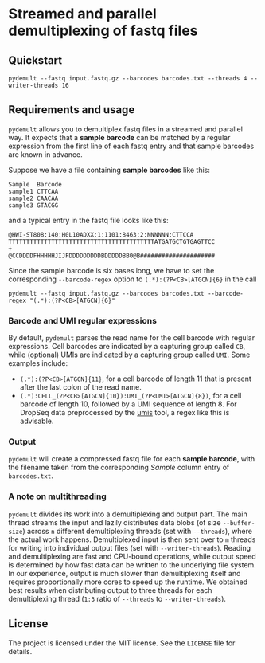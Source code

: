 # Streamed and parallel demultiplexing of fastq files

## Quickstart

```
pydemult --fastq input.fastq.gz --barcodes barcodes.txt --threads 4 --writer-threads 16
```

## Requirements and usage

`pydemult` allows you to demultiplex fastq files in a streamed and parallel way. It expects that a **sample barcode** can be matched by a regular expression from the first line of each fastq entry and that sample barcodes are known in advance.

Suppose we have a file containing **sample barcodes** like this:

```
Sample  Barcode
sample1 CTTCAA
sample2 CAACAA
sample3 GTACGG
```

and a typical entry in the fastq file looks like this:

```
@HWI-ST808:140:H0L10ADXX:1:1101:8463:2:NNNNNN:CTTCCA
TTTTTTTTTTTTTTTTTTTTTTTTTTTTTTTTTTTTTTTTTATGATGCTGTGAGTTCC
+
@CCDDDDFHHHHHJIJFDDDDDDDDDBDDDDDBB0@B#####################
```

Since the sample barcode is six bases long, we have to set the corresponding `--barcode-regex` option to `(.*):(?P<CB>[ATGCN]{6}` in the call

```
pydemult --fastq input.fastq.gz --barcodes barcodes.txt --barcode-regex "(.*):(?P<CB>[ATGCN]{6}"
```

### Barcode and UMI regular expressions

By default, `pydemult` parses the read name for the cell barcode with regular expressions. Cell barcodes are indicated by a capturing group called `CB`, while (optional) UMIs are indicated by a capturing group called `UMI`. Some examples include:

- `(.*):(?P<CB>[ATGCN]{11}`, for a cell barcode of length 11 that is present after the last colon of the read name.
- `(.*):CELL_(?P<CB>[ATGCN]{10}):UMI_(?P<UMI>[ATGCN]{8})`, for a cell barcode of length 10, followed by a UMI sequence of length 8. For DropSeq data preprocessed by the [umis](https://github.com/vals/umis) tool, a regex like this is advisable.

### Output

`pydemult` will create a compressed fastq file for each **sample barcode**, with the filename taken from the corresponding *Sample* column entry of `barcodes.txt`.  

### A note on multithreading

`pydemult` divides its work into a demultiplexing and output part. The main thread streams the input and lazily distributes data blobs (of size `--buffer-size`) across `n` different demultiplexing threads (set with `--threads`), where the actual work happens. Demultiplexed input is then sent over to `m` threads for writing into individual output files (set with `--writer-threads`). Reading and demultiplexing are fast and CPU-bound operations, while output speed is determined by how fast data can be written to the underlying file system. In our experience, output is much slower than demultiplexing itself and requires proportionally more cores to speed up the runtime. We obtained best results when distributing output to three threads for each demultiplexing thread (`1:3` ratio of `--threads` to `--writer-threads`).  

## License

The project is licensed under the MIT license. See the `LICENSE` file for details.
